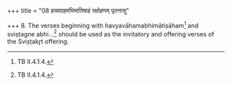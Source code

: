 +++
title = "08 हव्यवाहमभिमातिषाहं रक्षोहणम् पृतनासु"

+++
8. The verses beginning with havyavāhamabhimātiṣāham[^1] and sviṣṭagne abhi...[^1] should be used as the invitatory and offering verses of the Sviṣṭakr̥t offering.   


[^1]: TB II.4.1.4.
